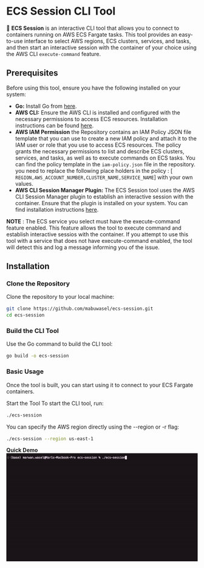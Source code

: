
# ECS Session CLI Tool

🚀 **ECS Session** is an interactive CLI tool that allows you to connect to containers running on AWS ECS Fargate tasks. This tool provides an easy-to-use interface to select AWS regions, ECS clusters, services, and tasks, and then start an interactive session with the container of your choice using the AWS CLI `execute-command` feature.

## Prerequisites

Before using this tool, ensure you have the following installed on your system:

- **Go:** Install Go from [here](https://go.dev/dl/).
- **AWS CLI:** Ensure the AWS CLI is installed and configured with the necessary permissions to access ECS resources. Installation instructions can be found [here](https://docs.aws.amazon.com/cli/latest/userguide/getting-started-install.html).
- **AWS IAM Permission** the Repository contains an IAM Policy JSON file template that you can use to create a new IAM policy and attach it to the IAM user or role that you use to access ECS resources. The policy grants the necessary permissions to list and describe ECS clusters, services, and tasks, as well as to execute commands on ECS tasks. You can find the policy template in the `iam-policy.json` file in the repository. you need to replace the following place holders in the policy : [ ```REGION,AWS_ACCOUNT_NUMBER,CLUSTER_NAME,SERVICE_NAME```] with your own values.
- **AWS CLI Session Manager Plugin:** The ECS Session tool uses the AWS CLI Session Manager plugin to establish an interactive session with the container. Ensure that the plugin is installed on your system. You can find installation instructions [here](https://docs.aws.amazon.com/systems-manager/latest/userguide/session-manager-working-with-install-plugin.html).

**NOTE** : The ECS service you select must have the execute-command feature enabled. This feature allows the tool to execute command and establish interactive sessios with the container. If you attempt to use this tool with a service that does not have execute-command enabled, the tool will detect this and log a message informing you of the issue.

## Installation

### Clone the Repository

Clone the repository to your local machine:

```bash
git clone https://github.com/mabuwasel/ecs-session.git
cd ecs-session
```

### Build the CLI Tool

Use the Go command to build the CLI tool:

```bash
go build -o ecs-session
```

### Basic Usage
Once the tool is built, you can start using it to connect to your ECS Fargate containers.

Start the Tool
To start the CLI tool, run:

```bash
./ecs-session
```

You can specify the AWS region directly using the --region or -r flag:

```bash
./ecs-session --region us-east-1
```

**Quick Demo**
![](https://raw.githubusercontent.com/mabuwasel/ecs-session/main/demo.gif)



